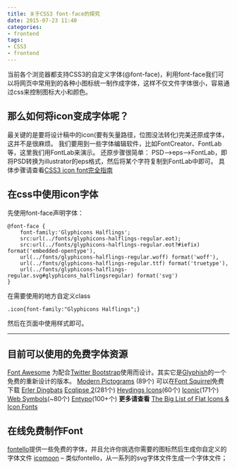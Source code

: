 ```yaml
---
title: 关于CSS3 font-face的探究
date: 2015-07-23 11:40
categories:
- frontend
tags:
- CSS3
- frontend
---
```


当前各个浏览器都支持CSS3的自定义字体(@font-face)，利用font-face我们可以将网页中常用到的各种小图标统一制作成字体，这样不仅文件字体很小，容易通过css来控制图标大小和颜色。
## 那么如何将icon变成字体呢？
最关键的是要将设计稿中的icon(要有矢量路径，位图没法转化)完美还原成字体，这并不是很麻烦。
我们要用到一些字体编辑软件，比如FontCreator、FontLab等，这里我们用FontLab来演示。
还原步骤很简单：
PSD–>eps–>FontLab，即将PSD转换为illustrator的eps格式，然后将某个字符复制到FontLab中即可。
具体步骤请查看[CSS3 icon font完全指南](http://www.qianduan.net/css3-icon-font-guide/)

## 在css中使用icon字体
先使用font-face声明字体：

    @font-face {
    	font-family:'Glyphicons Halflings';
    	src:url(../fonts/glyphicons-halflings-regular.eot);
    	src:url(../fonts/glyphicons-halflings-regular.eot?#iefix) format('embedded-opentype'),
    	url(../fonts/glyphicons-halflings-regular.woff) format('woff'),
    	url(../fonts/glyphicons-halflings-regular.ttf) format('truetype'),
    	url(../fonts/glyphicons-halflings-regular.svg#glyphicons_halflingsregular) format('svg')
    }

在需要使用的地方自定义class  

    .icon{font-family:"Glyphicons Halflings";}

然后在页面中使用样式即可。

-----
## 目前可以使用的免费字体资源
[Font Awesome](http://fortawesome.github.io/Font-Awesome/) 为配合[Twitter Bootstrap](http://twitter.github.com/bootstrap/)使用而设计。其实它是[Glyphish](http://glyphish.com/)的一个免费的重新设计的版本。
[Modern Pictograms](http://thedesignoffice.org/project/modern-pictograms/) (89个) 可以在[Font Squirrel](http://www.fontsquirrel.com/fonts/modern-pictograms)免费下载
[Erler Dingbats](http://www.ffdingbatsfont.com/erler/index.html)
[Ecqlipse 2](http://chrfb.deviantart.com/art/quot-ecqlipse-2-quot-PNG-59941546)(281个)
[Heydings Icons](http://www.heydonworks.com/a-free-icon-web-font)(60个)
[Iconic](http://somerandomdude.com/work/iconic/)(171个)
[Web Symbols](http://www.justbenicestudio.com/studio/websymbols/)(~80个)
[Entypo](http://www.entypo.com/)(100+个)
**更多请查看** [The Big List of Flat Icons & Icon Fonts](https://css-tricks.com/flat-icons-icon-fonts/)

## 在线免费制作Font
[fontello](http://fontello.com/)提供一些免费的字体，并且允许你挑选你需要的图标然后生成你自定义的字体文件
[icomoon](https://icomoon.io/) – 类似fontello，从一系列的svg字体文件生成一个字体文件；
